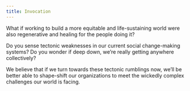 ```yaml
---
title: Invocation
---
```

What if working to build a more equitable and life-sustaining world were also regenerative and healing for the people doing it?

Do you sense tectonic weaknesses in our current social change-making systems? Do you wonder if deep down, we’re really getting anywhere collectively?

We believe that if we turn towards these tectonic rumblings now, we’ll be better able to shape-shift our organizations to meet the wickedly complex challenges our world is facing.